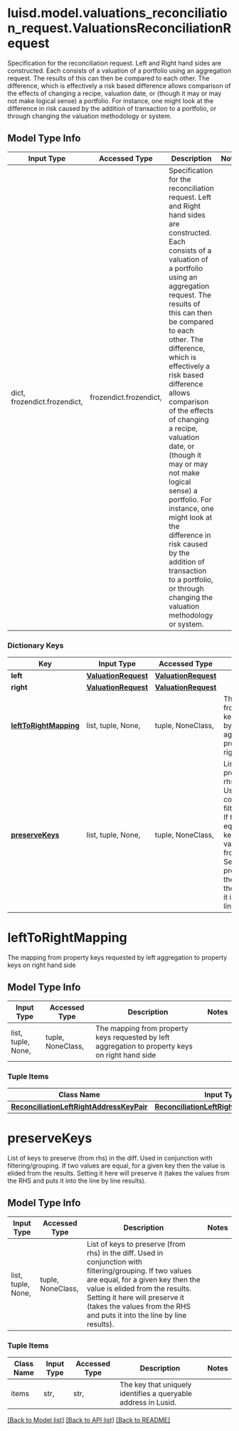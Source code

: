 # luisd.model.valuations_reconciliation_request.ValuationsReconciliationRequest

Specification for the reconciliation request. Left and Right hand sides are constructed. Each consists of a valuation of a portfolio  using an aggregation request. The results of this can then be compared to each other. The difference, which is effectively a risk based  difference allows comparison of the effects of changing a recipe, valuation date, or (though it may or may not make logical sense) a portfolio.  For instance, one might look at the difference in risk caused by the addition of transaction to a portfolio, or through changing the valuation  methodology or system.

## Model Type Info
Input Type | Accessed Type | Description | Notes
------------ | ------------- | ------------- | -------------
dict, frozendict.frozendict,  | frozendict.frozendict,  | Specification for the reconciliation request. Left and Right hand sides are constructed. Each consists of a valuation of a portfolio  using an aggregation request. The results of this can then be compared to each other. The difference, which is effectively a risk based  difference allows comparison of the effects of changing a recipe, valuation date, or (though it may or may not make logical sense) a portfolio.  For instance, one might look at the difference in risk caused by the addition of transaction to a portfolio, or through changing the valuation  methodology or system. | 

### Dictionary Keys
Key | Input Type | Accessed Type | Description | Notes
------------ | ------------- | ------------- | ------------- | -------------
**left** | [**ValuationRequest**](ValuationRequest.md) | [**ValuationRequest**](ValuationRequest.md) |  | 
**right** | [**ValuationRequest**](ValuationRequest.md) | [**ValuationRequest**](ValuationRequest.md) |  | 
**[leftToRightMapping](#leftToRightMapping)** | list, tuple, None,  | tuple, NoneClass,  | The mapping from property keys requested by left aggregation to property keys on right hand side | [optional] 
**[preserveKeys](#preserveKeys)** | list, tuple, None,  | tuple, NoneClass,  | List of keys to preserve (from rhs) in the diff. Used in conjunction with filtering/grouping.  If two values are equal, for a given key then the value is elided from the results. Setting it here  will preserve it (takes the values from the RHS and puts it into the line by line results). | [optional] 

# leftToRightMapping

The mapping from property keys requested by left aggregation to property keys on right hand side

## Model Type Info
Input Type | Accessed Type | Description | Notes
------------ | ------------- | ------------- | -------------
list, tuple, None,  | tuple, NoneClass,  | The mapping from property keys requested by left aggregation to property keys on right hand side | 

### Tuple Items
Class Name | Input Type | Accessed Type | Description | Notes
------------- | ------------- | ------------- | ------------- | -------------
[**ReconciliationLeftRightAddressKeyPair**](ReconciliationLeftRightAddressKeyPair.md) | [**ReconciliationLeftRightAddressKeyPair**](ReconciliationLeftRightAddressKeyPair.md) | [**ReconciliationLeftRightAddressKeyPair**](ReconciliationLeftRightAddressKeyPair.md) |  | 

# preserveKeys

List of keys to preserve (from rhs) in the diff. Used in conjunction with filtering/grouping.  If two values are equal, for a given key then the value is elided from the results. Setting it here  will preserve it (takes the values from the RHS and puts it into the line by line results).

## Model Type Info
Input Type | Accessed Type | Description | Notes
------------ | ------------- | ------------- | -------------
list, tuple, None,  | tuple, NoneClass,  | List of keys to preserve (from rhs) in the diff. Used in conjunction with filtering/grouping.  If two values are equal, for a given key then the value is elided from the results. Setting it here  will preserve it (takes the values from the RHS and puts it into the line by line results). | 

### Tuple Items
Class Name | Input Type | Accessed Type | Description | Notes
------------- | ------------- | ------------- | ------------- | -------------
items | str,  | str,  | The key that uniquely identifies a queryable address in Lusid. | 

[[Back to Model list]](../../README.md#documentation-for-models) [[Back to API list]](../../README.md#documentation-for-api-endpoints) [[Back to README]](../../README.md)


